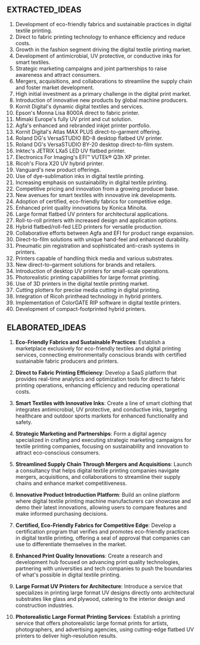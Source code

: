 ## EXTRACTED_IDEAS

1. Development of eco-friendly fabrics and sustainable practices in digital textile printing.
2. Direct to fabric printing technology to enhance efficiency and reduce costs.
3. Growth in the fashion segment driving the digital textile printing market.
4. Development of antimicrobial, UV protective, or conductive inks for smart textiles.
5. Strategic marketing campaigns and joint partnerships to raise awareness and attract consumers.
6. Mergers, acquisitions, and collaborations to streamline the supply chain and foster market development.
7. High initial investment as a primary challenge in the digital print market.
8. Introduction of innovative new products by global machine producers.
9. Kornit Digital's dynamic digital textiles and services.
10. Epson's Monna Lisa 8000A direct to fabric printer.
11. Mimaki Europe's fully UV print and cut solution.
12. Agfa's enhanced and rebranded inkjet printer portfolio.
13. Kornit Digital's Atlas MAX PLUS direct-to-garment offering.
14. Roland DG's VersaSTUDIO BD-8 desktop flatbed UV printer.
15. Roland DG's VersaSTUDIO BY-20 desktop direct-to-film system.
16. Inktec's JETRIX LXa5 LED UV flatbed printer.
17. Electronics For Imaging's EFI™ VUTEk® Q3h XP printer.
18. Ricoh's Flora X20 UV hybrid printer.
19. Vanguard's new product offerings.
20. Use of dye-sublimation inks in digital textile printing.
21. Increasing emphasis on sustainability in digital textile printing.
22. Competitive pricing and innovation from a growing producer base.
23. New avenues for smart textiles with innovative ink developments.
24. Adoption of certified, eco-friendly fabrics for competitive edge.
25. Enhanced print quality innovations by Konica Minolta.
26. Large format flatbed UV printers for architectural applications.
27. Roll-to-roll printers with increased design and application options.
28. Hybrid flatbed/roll-fed LED printers for versatile production.
29. Collaborative efforts between Agfa and EFI for product range expansion.
30. Direct-to-film solutions with unique hand-feel and enhanced durability.
31. Pneumatic pin registration and sophisticated anti-crash systems in printers.
32. Printers capable of handling thick media and various substrates.
33. New direct-to-garment solutions for brands and retailers.
34. Introduction of desktop UV printers for small-scale operations.
35. Photorealistic printing capabilities for large format printing.
36. Use of 3D printers in the digital textile printing market.
37. Cutting plotters for precise media cutting in digital printing.
38. Integration of Ricoh printhead technology in hybrid printers.
39. Implementation of ColorGATE RIP software in digital textile printers.
40. Development of compact-footprinted hybrid printers.

## ELABORATED_IDEAS

1. **Eco-Friendly Fabrics and Sustainable Practices**: Establish a marketplace exclusively for eco-friendly textiles and digital printing services, connecting environmentally conscious brands with certified sustainable fabric producers and printers.

2. **Direct to Fabric Printing Efficiency**: Develop a SaaS platform that provides real-time analytics and optimization tools for direct to fabric printing operations, enhancing efficiency and reducing operational costs.

3. **Smart Textiles with Innovative Inks**: Create a line of smart clothing that integrates antimicrobial, UV protective, and conductive inks, targeting healthcare and outdoor sports markets for enhanced functionality and safety.

4. **Strategic Marketing and Partnerships**: Form a digital agency specialized in crafting and executing strategic marketing campaigns for textile printing companies, focusing on sustainability and innovation to attract eco-conscious consumers.

5. **Streamlined Supply Chain Through Mergers and Acquisitions**: Launch a consultancy that helps digital textile printing companies navigate mergers, acquisitions, and collaborations to streamline their supply chains and enhance market competitiveness.

6. **Innovative Product Introduction Platform**: Build an online platform where digital textile printing machine manufacturers can showcase and demo their latest innovations, allowing users to compare features and make informed purchasing decisions.

7. **Certified, Eco-Friendly Fabrics for Competitive Edge**: Develop a certification program that verifies and promotes eco-friendly practices in digital textile printing, offering a seal of approval that companies can use to differentiate themselves in the market.

8. **Enhanced Print Quality Innovations**: Create a research and development hub focused on advancing print quality technologies, partnering with universities and tech companies to push the boundaries of what's possible in digital textile printing.

9. **Large Format UV Printers for Architecture**: Introduce a service that specializes in printing large format UV designs directly onto architectural substrates like glass and plywood, catering to the interior design and construction industries.

10. **Photorealistic Large Format Printing Services**: Establish a printing service that offers photorealistic large format prints for artists, photographers, and advertising agencies, using cutting-edge flatbed UV printers to deliver high-resolution results.
